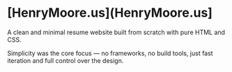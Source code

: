 # [HenryMoore.us](HenryMoore.us]
A clean and minimal resume website built from scratch with pure HTML and CSS.

Simplicity was the core focus — no frameworks, no build tools, just fast iteration and full control over the design.

